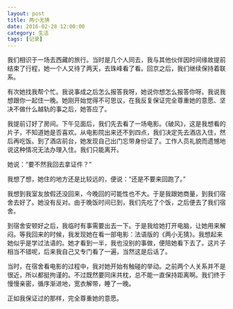 ```yaml
---
layout: post
title: 两小无猜
date: 2016-02-28 12:00:00
category: 生活
tags: [记录]
---
```


我们相识于一场去西藏的旅行。当时是几个人同去，我与其他伙伴因时间缘故提前结束了行程，她一个人又待了两天，去珠峰看了看。回京之后，我们继续保持着联系。

<!--more-->

有次她找我帮个忙。我说事成之后怎么报答我呀，她说你想怎么报答你呀。我说我想跟你一起住一晚。她刚开始觉得不可思议，在我反复保证完全尊重她的意愿、坚决不做什么越轨的事之后，她答应了。

我提前订好了房间。下午见面后，我们先去看了一场电影。《破风》，这是我想看的片子，不知道她是否喜欢。从电影院出来还不到四点，我们决定先去酒店入住，然后再吃饭。到了酒店前台，她发现自己出门忘带身份证了。工作人员礼貌而遗憾地说这种情况无法办理入住。我们只能离开。

她说：“要不然我回去拿证件？”

我想了想，她住的地方还是比较远的，便说：“还是不要来回跑了。”

我想到我室友放假还没回来，今晚回的可能性也不大。于是我跟她商量，到我们宿舍去好了。她没有反对。由于晚饭时间已到，我们先吃了个饭，之后便去了我们宿舍。

到宿舍安顿好之后，我临时有事需要出去一下。于是我给她打开电脑，让她用来解闷。等我回来的时候，我发现她在看一部电影：法语版的《两小无猜》。我想起来她似乎是学过法语的。她才看到一半，我也没别的事做，便陪她看下去了。这片子相当不错呢，后来我自己又专门看了一遍，当然这是后话了。

当时，在宿舍看电影的过程中，我对她开始有触碰的举动。之前两个人关系并不是很近，所以都挺拘谨的。不过既然要同床共枕，总不能一直保持距离啊。我们终于慢慢亲密，循序渐进地，宽衣解带，睡了一晚。

正如我保证过的那样，完全尊重她的意愿。
